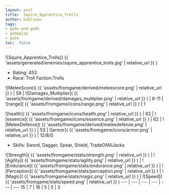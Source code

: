 ```yaml
---
layout: post
title:  Squire_Apprentice_Trolls
author: Goblinou
tags:
- gobs-and-gods
- gameplay
- gobs
toc:  false
---
```


![Squire_Apprentice_Trolls]( {{ 'assets/generated/enemies/squire_apprentice_trolls.jpg' | relative_url }} )
- Rating: 453
- Race: Troll  Faction:Trolls

![MeleeScore]( {{ 'assets/fromgame/derived/meleescore.png' | relative_url }} ) | 59 | ![Damages_Multiplier]( {{ 'assets/fromgame/derived/damages_multiplier.png' | relative_url }} ) | 6-11 | ![range]( {{ 'assets/fromgame/icons/range.png' | relative_url }} ) | 1


![health]( {{ 'assets/fromgame/icons/health.png' | relative_url }} ) | 62 | ![essence]( {{ 'assets/fromgame/icons/essence.png' | relative_url }} ) | 62 | ![MeleeDefense]( {{ 'assets/fromgame/derived/meleedefense.png' | relative_url }} ) | 53 | ![armor]( {{ 'assets/fromgame/icons/armor.png' | relative_url }} ) | 12/8/0

* Skills: Sword, Dagger, Spear, Shield, TradeOfAllJacks

![Strength]( {{ 'assets/fromgame/stats/strength.png' | relative_url }} ) | ![Agility]( {{ 'assets/fromgame/stats/agility.png' | relative_url }} ) | ![Endurance]( {{ 'assets/fromgame/stats/endurance.png' | relative_url }} ) | ![Perception]( {{ 'assets/fromgame/stats/perception.png' | relative_url }} ) | ![Magic]( {{ 'assets/fromgame/stats/magic.png' | relative_url }} ) | ![Speed]( {{ 'assets/fromgame/stats/speed.png' | relative_url }} )
--- | --- | --- | --- | --- | ---
15 | 7 | 16 | 5 | 5 | 3
